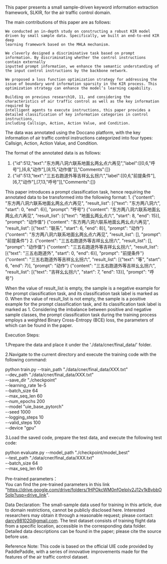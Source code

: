 This paper presents a small sample-driven keyword information extraction framework, SLKIR, for the air traffic control domain.

The main contributions of this paper are as follows:
   
    We conducted an in-depth study on constructing a robust KIR model driven by small sample data. Specifically, we built an end-to-end KIR deep 
    learning framework based on the MHLA mechanism. 
    
    We cleverly designed a discriminative task based on prompt information. By discriminating whether the control instructions contain externally
    inputted prompt information, we enhance the semantic understanding of the input control instructions by the backbone network. 
   
    We proposed a loss function optimization strategy for addressing the issue of boundary word information sparsity in the KIR process. This 
    optimization strategy can enhance the model’s learning capability. 
    
    Building on previous research10, 11, and considering the characteristics of air traffic control as well as the key information required by 
    intelligent agents to execute instructions, this paper provides a detailed classification of key information categories in control instructions, 
    including Callsign, Action, Action Value, and Condition.

The data was annotated using the Doccano platform, with the key information of air traffic control instructions categorized into four types: Callsign, 
Action, Action Value, and Condition.

The format of the annotated data is as follows:
1. {"id":512,"text":"东方两八洞六联系地面幺两幺点六再见","label":[[0,6,"呼号"],[6,8,"动作"],[8,15,"动作值"]],"Comments":[]}
2. {"id":513,"text":"三五右跑道外等吉祥幺幺拐六","label":[[0,6,"前提条件"],[6,7,"动作"],[7,13,"呼号"]],"Comments":[]}

This paper introduces a prompt classification task, hence requiring the annotated data to be transformed into the following format: 
1.
  {"content": "东方两八洞六联系地面幺两幺点六再见", "result_list": [{"text": "东方两八洞六", "start": 0, "end": 6}], "prompt": "呼号"}
  {"content": "东方两八洞六联系地面幺两幺点六再见", "result_list": [{"text": "地面幺两幺点六", "start": 8, "end": 15}], "prompt": "动作值"}
  {"content": "东方两八洞六联系地面幺两幺点六再见", "result_list": [{"text": "联系", "start": 6, "end": 8}], "prompt": "动作"}
  {"content": "东方两八洞六联系地面幺两幺点六再见", "result_list": [], "prompt": "前提条件"}
2.
  {"content": "三五右跑道外等吉祥幺幺拐六", "result_list": [], "prompt": "动作值"}
  {"content": "三五右跑道外等吉祥幺幺拐六", "result_list": [{"text": "三五右跑道外", "start": 0, "end": 6}], "prompt": "前提条件"}
  {"content": "三五右跑道外等吉祥幺幺拐六", "result_list": [{"text": "等", "start": 6, "end": 7}], "prompt": "动作"}
  {"content": "三五右跑道外等吉祥幺幺拐六", "result_list": [{"text": "吉祥幺幺拐六", "start": 7, "end": 13}], "prompt": "呼号"}

When the value of result_list is empty, the sample is a negative example for the prompt classification task, and its classification task label is 
marked as 0. When the value of result_list is not empty, the sample is a positive example for the prompt classification task, and its classification
task label is marked as 1. Considering the imbalance between positive and negative sample classes, the prompt classification task during the training
process employs a weighted Binary Cross-Entropy (BCE) loss, the parameters of which can be found in the paper.

Execution Steps:

1.Prepare the data and place it under the './data/cner/final_data/' folder.

2.Navigate to the current directory and execute the training code with the following command:

python train.py 
    --train_path "./data/cner/final_data/XXX.txt" \
    --dev_path "./data/cner/final_data/XXX.txt" \
    --save_dir "./checkpoint" \
    --learning_rate 1e-5 \
    --batch_size 64 \
    --max_seq_len 60 \
    --num_epochs 200 \
    --model "uie_base_pytorch" \
    --seed 1000 \
    --logging_steps 10 \
    --valid_steps 100 \
    --device "gpu"
    
3.Load the saved code, prepare the test data, and execute the following test code:

python evaluate.py
    --model_path "./checkpoint/model_best" \
    --test_path "./data/cner/final_data/XXX.txt" \
    --batch_size 64 \
    --max_seq_len 60
    
Pre-trained parameters：  
You can find the pre-trained parameters in this link "https://drive.google.com/drive/folders/1HPOkcWM0nfOelpIv2J12v1kBvbbO5olp?usp=drive_link".

Data Declaration:
The small-sample data used for training in this article, due to domain restrictions, cannot be publicly disclosed here. Interested researchers 
may obtain it through a reasonable request; please contact: darcy981020@gmail.com. The test dataset consists of training flight data from a specific
location, accessible in the corresponding data folder. Detailed data descriptions can be found in the paper; please cite the source before use.

Reference Note:
This code is based on the official UIE code provided by PaddlePaddle, with a series of innovative improvements made for the features of the air 
traffic control dataset.



